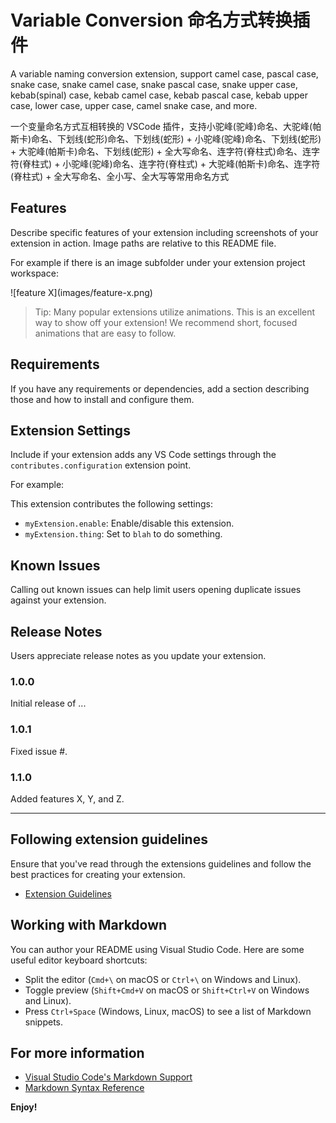 # Variable Conversion 命名方式转换插件

A variable naming conversion extension, support camel case, pascal case, snake case, snake camel case, snake pascal case, snake upper case, kebab(spinal) case, kebab camel case, kebab pascal case, kebab upper case, lower case, upper case, camel snake case, and more.

一个变量命名方式互相转换的 VSCode 插件，支持小驼峰(驼峰)命名、大驼峰(帕斯卡)命名、下划线(蛇形)命名、下划线(蛇形) + 小驼峰(驼峰)命名、下划线(蛇形) + 大驼峰(帕斯卡)命名、下划线(蛇形) + 全大写命名、连字符(脊柱式)命名、连字符(脊柱式) + 小驼峰(驼峰)命名、连字符(脊柱式) + 大驼峰(帕斯卡)命名、连字符(脊柱式) + 全大写命名、全小写、全大写等常用命名方式

## Features

Describe specific features of your extension including screenshots of your extension in action. Image paths are relative to this README file.

For example if there is an image subfolder under your extension project workspace:

\!\[feature X\]\(images/feature-x.png\)

> Tip: Many popular extensions utilize animations. This is an excellent way to show off your extension! We recommend short, focused animations that are easy to follow.

## Requirements

If you have any requirements or dependencies, add a section describing those and how to install and configure them.

## Extension Settings

Include if your extension adds any VS Code settings through the `contributes.configuration` extension point.

For example:

This extension contributes the following settings:

* `myExtension.enable`: Enable/disable this extension.
* `myExtension.thing`: Set to `blah` to do something.

## Known Issues

Calling out known issues can help limit users opening duplicate issues against your extension.

## Release Notes

Users appreciate release notes as you update your extension.

### 1.0.0

Initial release of ...

### 1.0.1

Fixed issue #.

### 1.1.0

Added features X, Y, and Z.

---

## Following extension guidelines

Ensure that you've read through the extensions guidelines and follow the best practices for creating your extension.

* [Extension Guidelines](https://code.visualstudio.com/api/references/extension-guidelines)

## Working with Markdown

You can author your README using Visual Studio Code. Here are some useful editor keyboard shortcuts:

* Split the editor (`Cmd+\` on macOS or `Ctrl+\` on Windows and Linux).
* Toggle preview (`Shift+Cmd+V` on macOS or `Shift+Ctrl+V` on Windows and Linux).
* Press `Ctrl+Space` (Windows, Linux, macOS) to see a list of Markdown snippets.

## For more information

* [Visual Studio Code's Markdown Support](http://code.visualstudio.com/docs/languages/markdown)
* [Markdown Syntax Reference](https://help.github.com/articles/markdown-basics/)

**Enjoy!**
